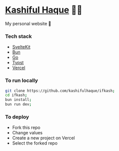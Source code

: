 # [**Kashiful Haque**](https://ifkash.vercel.app) 🧑🏽
My personal website 👋

### **Tech stack**
- [SvelteKit](https://kit.svelte.dev)
- [Bun](https://bun.sh)
- [Go](https://go.dev)
- [Typst](https://github.com/typst/typst)
- [Vercel](https://vercel.com)

### **To run locally**
```sh
git clone https://github.com/kashifulhaque/ifkash;
cd ifkash;
bun install;
bun run dev;
```

### **To deploy**
- Fork this repo
- Change values
- Create a new project on Vercel
- Select the forked repo